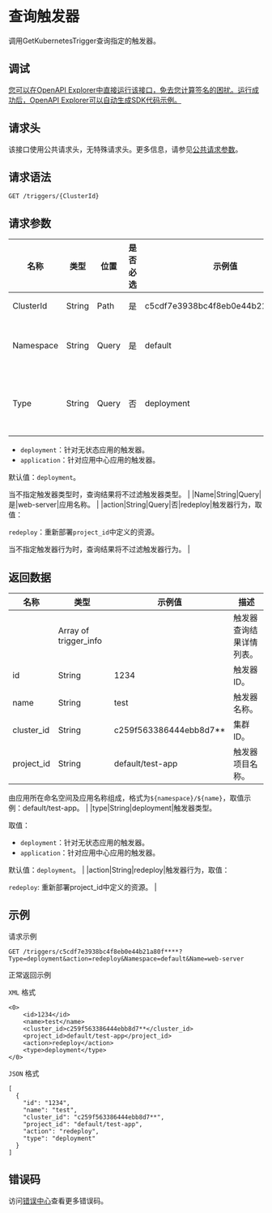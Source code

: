 # 查询触发器

调用GetKubernetesTrigger查询指定的触发器。

## 调试

[您可以在OpenAPI Explorer中直接运行该接口，免去您计算签名的困扰。运行成功后，OpenAPI Explorer可以自动生成SDK代码示例。](https://api.aliyun.com/#product=CS&api=GetKubernetesTrigger&type=ROA&version=2015-12-15)

## 请求头

该接口使用公共请求头，无特殊请求头。更多信息，请参见[公共请求参数](~~167755~~)。

## 请求语法

```
GET /triggers/{ClusterId} 
```

## 请求参数

|名称|类型|位置|是否必选|示例值|描述|
|--|--|--|----|---|--|
|ClusterId|String|Path|是|c5cdf7e3938bc4f8eb0e44b21a80f\*\*\*\*|集群ID。 |
|Namespace|String|Query|是|default|命名空间名称。 |
|Type|String|Query|否|deployment|触发器类型。取值：

 -   `deployment`：针对无状态应用的触发器。
-   `application`：针对应用中心应用的触发器。

 默认值：`deployment`。

 当不指定触发器类型时，查询结果将不过滤触发器类型。 |
|Name|String|Query|是|web-server|应用名称。 |
|action|String|Query|否|redeploy|触发器行为，取值：

 `redeploy`：重新部署`project_id`中定义的资源。

 当不指定触发器行为时，查询结果将不过滤触发器行为。 |

## 返回数据

|名称|类型|示例值|描述|
|--|--|---|--|
| |Array of trigger\_info| |触发器查询结果详情列表。 |
|id|String|1234|触发器ID。 |
|name|String|test|触发器名称。 |
|cluster\_id|String|c259f563386444ebb8d7\*\*|集群ID。 |
|project\_id|String|default/test-app|触发器项目名称。

 由应用所在命名空间及应用名称组成，格式为`${namespace}/${name}`，取值示例：default/test-app。 |
|type|String|deployment|触发器类型。

 取值：

 -   `deployment`：针对无状态应用的触发器。
-   `application`：针对应用中心应用的触发器。

 默认值：`deployment`。 |
|action|String|redeploy|触发器行为，取值：

 `redeploy`: 重新部署project\_id中定义的资源。 |

## 示例

请求示例

```
GET /triggers/c5cdf7e3938bc4f8eb0e44b21a80f****?Type=deployment&action=redeploy&Namespace=default&Name=web-server
```

正常返回示例

`XML` 格式

```
<0>
    <id>1234</id>
    <name>test</name>
    <cluster_id>c259f563386444ebb8d7**</cluster_id>
    <project_id>default/test-app</project_id>
    <action>redeploy</action>
    <type>deployment</type>
</0>
```

`JSON` 格式

```
[
  {
    "id": "1234",
    "name": "test",
    "cluster_id": "c259f563386444ebb8d7**",
    "project_id": "default/test-app",
    "action": "redeploy",
    "type": "deployment"
  }
]
```

## 错误码

访问[错误中心](https://error-center.alibabacloud.com/status/product/CS)查看更多错误码。

